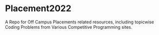 # Placement2022
A Repo for Off Campus Placements related resources, including topicwise Coding Problems from Various Competitive Programming sites.
